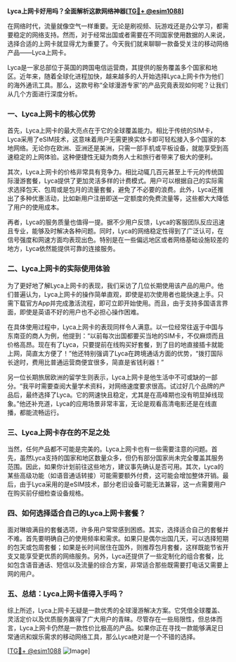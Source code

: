 **Lyca上网卡好用吗？全面解析这款网络神器[[TG💪+ @esim1088](https://t.me/s/esim1088)]**

在网络时代，流量就像空气一样重要。无论是刷视频、玩游戏还是办公学习，都需要稳定的网络支持。然而，对于经常出国或者需要在不同国家使用数据的人来说，选择合适的上网卡就显得尤为重要了。今天我们就来聊聊一款备受关注的移动网络产品——Lyca上网卡。

Lyca是一家总部位于英国的跨国电信运营商，其提供的服务覆盖多个国家和地区。近年来，随着全球化进程加快，越来越多的人开始选择Lyca上网卡作为他们的海外通讯工具。那么，这款号称“全球漫游专家”的产品究竟表现如何呢？让我们从几个方面进行深度分析。

### **一、Lyca上网卡的核心优势**

首先，Lyca上网卡的最大亮点在于它的全球覆盖能力。相比于传统的SIM卡，Lyca采用了eSIM技术，这意味着用户无需更换实体卡即可轻松接入多个国家的本地网络。无论你在欧洲、亚洲还是美洲，只需一部手机或平板设备，就能享受到高速稳定的上网体验。这种便捷性无疑为商务人士和旅行者带来了极大的便利。

其次，Lyca上网卡的价格非常具有竞争力。相比动辄几百元甚至上千元的传统国际漫游套餐，Lyca提供了更加灵活多样的计费模式。用户可以根据自己的实际需求选择包天、包周或是包月的流量套餐，避免了不必要的浪费。此外，Lyca还推出了多种优惠活动，比如新用户注册即送一定额度的免费流量等，这些都大大降低了用户的使用成本。

再者，Lyca的服务质量也值得一提。据不少用户反馈，Lyca的客服团队反应迅速且专业，能够及时解决各种问题。同时，Lyca的网络稳定性得到了广泛认可，在信号强度和网速方面均表现出色。特别是在一些偏远地区或者网络基础设施较差的地方，Lyca依然能提供可靠的连接服务。

### **二、Lyca上网卡的实际使用体验**

为了更好地了解Lyca上网卡的表现，我们采访了几位长期使用该产品的用户。他们普遍认为，Lyca上网卡的操作简单直观，即使是初次使用者也能快速上手。只需下载官方App并完成激活流程，即可立即开始使用。而且，由于支持多国语言界面，即使是英语不好的用户也不必担心操作困难。

在具体使用过程中，Lyca上网卡的表现同样令人满意。以一位经常往返于中国与东南亚的商人为例，他提到：“以前每次出国都要买当地的SIM卡，不仅麻烦而且价格高昂。现在有了Lyca，只要提前在线购买好套餐，到了目的地直接插卡就能上网，简直太方便了！”他还特别强调了Lyca在跨境通话方面的优势，“拨打国际长途时，费用比普通运营商便宜很多，简直是省钱利器！”

另一位长期旅居欧洲的留学生则表示，Lyca上网卡是他生活中不可或缺的一部分。“我平时需要查阅大量学术资料，对网络速度要求很高。试过好几个品牌的产品后，最终选择了Lyca。它的网速快且稳定，尤其是在高峰期也没有明显掉线现象。”他还补充道，Lyca的应用场景非常丰富，无论是观看高清电影还是在线直播，都能流畅运行。

### **三、Lyca上网卡存在的不足之处**

当然，任何产品都不可能是完美的。Lyca上网卡也有一些需要注意的问题。首先，虽然Lyca支持的国家和地区数量众多，但仍有部分国家尚未完全覆盖其服务范围。因此，如果你计划前往这些地方，建议事先确认是否可用。其次，Lyca的某些高级功能（如语音通话转接）可能需要额外付费，这可能会增加整体开销。最后，由于Lyca采用的是eSIM技术，部分老旧设备可能无法兼容，这一点需要用户在购买前仔细检查设备规格。

### **四、如何选择适合自己的Lyca上网卡套餐？**

面对琳琅满目的套餐选项，许多用户常常感到困惑。其实，选择适合自己的套餐并不难。首先要明确自己的使用频率和需求。如果只是偶尔出国几天，可以选择短期的包天或包周套餐；如果是长时间居住在国外，则推荐包月套餐，这样既能节省开支又能享受更优质的网络服务。另外，Lyca还提供了一些定制化的组合套餐，比如包含语音通话、短信以及流量的综合方案，非常适合那些既需要打电话又需要上网的用户。

### **五、总结：Lyca上网卡值得入手吗？**

综上所述，Lyca上网卡无疑是一款优秀的全球漫游解决方案。它凭借全球覆盖、灵活定价以及优质服务赢得了广大用户的青睐。尽管存在一些局限性，但总体而言，Lyca上网卡仍然是一款性价比极高的产品。如果你正在寻找一款能够满足日常通讯和娱乐需求的移动网络工具，那么Lyca绝对是一个不错的选择。

[[TG💪+ @esim1088](https://t.me/s/esim1088) ![Image](https://i.postimg.cc/4NQfJmqS/Snipaste-2025-05-13-00-14-12.png)]